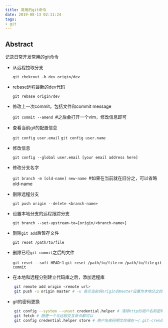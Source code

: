 ```yaml
---
title: 常用的git命令
date: 2019-08-13 02:11:24
tags:
- git
---
```


##  Abstract
记录日常开发常用的git命令
<!-- more -->
- 从远程拉取分支

    `git chekcout -b dev origin/dev`

- rebase远程最新的dev代码

    `git rebase origin/dev`

- 修改上一次commit，包括文件和commit message

    `git commit --amend `#之后会打开一个vim，修改信息即可

- 查看当前git的配置信息

    `git config user.email`
    `git config user.name`

- 修改信息

    `git config --global user.email [your email address here]`

- 修改分支名字

    `git branch -m [old-name] new-name `#如果在当前就在旧分之，可以省略old-name

- 删除远程分支

    `git push origin --delete <branch-name>`

- 设置本地分支的远程跟踪分支

    `git branch --set-upstream-to=[origin/<branch-name>]`

- 删除`git add`后暂存文件

    `git reset /path/to/file`

- 删除已经`git commit`之后的文件

    `git reset --soft HEAD~1`
    `git reset /path/to/file`
    `rm /path/to/file`
    `git commit`

- 在本地和远程分别建立代码库之后，添加远程库
```bash
    git remote add origin <remote url>
    git push -u origin master # -u 表示当前将origin的master设置为本地分之的跟踪分支
```
- git的密码更换
```bash
    git config --system --unset credential.helper # 清除http的用户名和密码
    git fetch # 随便一个与远程交互命令都可以
    git config credential.helper store # 用户名密码明文存储在～/.git-crendential文件中。http://<username>:<password>@<git的url>
```